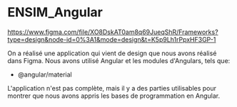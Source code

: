 # ENSIM_Angular

https://www.figma.com/file/XO8DskAT0am8q69JueqShR/Frameworks?type=design&node-id=0%3A1&mode=design&t=K5p9Lh1rPpxHF3GP-1

On a réalisé une application qui vient de design que nous avons réalisé dans Figma.
Nous avons utilisé Angular et les modules d'Angulars, tels que:
- @angular/material

L'application n'est pas complète, mais il y a des parties utilisables pour montrer que nous avons appris les bases de programmation en Angular.



